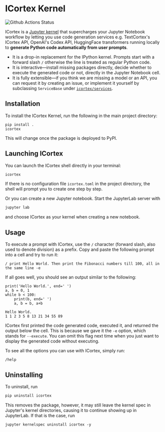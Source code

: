 # ICortex Kernel

![Github Actions Status](https://github.com/jupyter/notebook/workflows/Build/badge.svg)

ICortex is a [Jupyter kernel](https://jupyter-client.readthedocs.io/en/latest/kernels.html) that supercharges your Jupyter Notebook workflow by letting you use code generation services e.g. TextCortex's ICortex API, OpenAI's Codex API, HuggingFace transformers running locally to **generate Python code automatically from user prompts**.

- It is a drop-in replacement for the IPython kernel. Prompts start with a forward slash `/` otherwise the line is treated as regular Python code.
- It is interactive—install missing packages directly, decide whether to execute the generated code or not, directly in the Jupyter Notebook cell.
- It is fully extensible—if you think we are missing a model or an API, you can request it by creating an issue, or implement it yourself by subclassing `ServiceBase` under [`icortex/services`](icortex/services).

## Installation

To install the ICortex Kernel, run the following in the main project directory:

```
pip install .
icortex
```

This will change once the package is deployed to PyPI.

## Launching ICortex

You can launch the ICortex shell directly in your terminal:

```bash
icortex
```

If there is no configuration file `icortex.toml` in the project directory, the shell will prompt you to create one step by step.

Or you can create a new Jupyter notebook. Start the JupyterLab server with

```bash
jupyter lab
```

and choose ICortex as your kernel when creating a new notebook.

## Usage

To execute a prompt with ICortex, use the `/` character (forward slash, also used to denote division) as a prefix. Copy and paste the following prompt into a cell and try to run it:

```
/ print Hello World. Then print the Fibonacci numbers till 100, all in the same line -e
```

If all goes well, you should see an output similar to the following:

```
print('Hello World.', end=' ')
a, b = 0, 1
while b < 100:
    print(b, end=' ')
    a, b = b, a+b

Hello World.
1 1 2 3 5 8 13 21 34 55 89
```

ICortex first printed the code generated code, executed it, and returned the output below the cell. This is because we gave it the `-e` option, which stands for `--execute`. You can omit this flag next time when you just want to display the generated code without executing.

To see all the options you can use with ICortex, simply run:

```
/help
```

## Uninstalling

To uninstall, run

```bash
pip uninstall icortex
```

This removes the package, however, it may still leave the kernel spec in Jupyter's kernel directories, causing it to continue showing up in JupyterLab. If that is the case, run

```
jupyter kernelspec uninstall icortex -y
```


<!-- This is useful to run this together with the install command when debugging the library:

```bash
sudo jupyter kernelspec uninstall icortex -y; sudo jupyter kernelspec install ICortex; jupyter console --kernel icortex  -->
